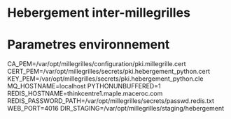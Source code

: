 # Hebergement inter-millegrilles

# Parametres environnement

CA_PEM=/var/opt/millegrilles/configuration/pki.millegrille.cert
CERT_PEM=/var/opt/millegrilles/secrets/pki.hebergement_python.cert
KEY_PEM=/var/opt/millegrilles/secrets/pki.hebergement_python.cle
MQ_HOSTNAME=localhost
PYTHONUNBUFFERED=1
REDIS_HOSTNAME=thinkcentre1.maple.maceroc.com
REDIS_PASSWORD_PATH=/var/opt/millegrilles/secrets/passwd.redis.txt
WEB_PORT=4016
DIR_STAGING=/var/opt/millegrilles/staging/hebergement
